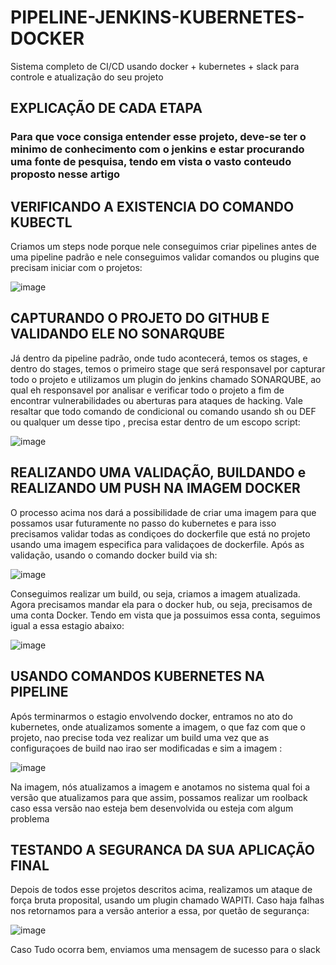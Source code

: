 # PIPELINE-JENKINS-KUBERNETES-DOCKER
Sistema completo de CI/CD usando docker + kubernetes + slack para controle e atualização do seu projeto

## EXPLICAÇÃO DE CADA ETAPA

### Para que voce consiga entender esse projeto, deve-se ter o minimo de conhecimento com o jenkins e estar procurando uma fonte de pesquisa, tendo em vista o vasto conteudo proposto nesse artigo

## VERIFICANDO A EXISTENCIA DO COMANDO KUBECTL
  Criamos um steps node porque nele conseguimos criar pipelines antes de uma pipeline padrão e nele conseguimos validar comandos ou plugins que precisam iniciar com o projetos: 
  
![image](https://user-images.githubusercontent.com/37802657/129755479-ed508465-822b-4ab2-896c-ce6d81f18f51.png)

## CAPTURANDO O PROJETO DO GITHUB E VALIDANDO ELE NO SONARQUBE

  Já dentro da pipeline padrão, onde tudo acontecerá, temos os stages, e dentro do stages, temos o primeiro stage que será responsavel por capturar todo o projeto e utilizamos um plugin do jenkins chamado SONARQUBE, ao qual eh responsavel por analisar e verificar todo o projeto a fim de encontrar vulnerabilidades ou aberturas para ataques de hacking.
  Vale resaltar que todo comando de condicional ou comando usando sh ou DEF ou qualquer um desse tipo , precisa estar dentro de um escopo script:
  
  ![image](https://user-images.githubusercontent.com/37802657/129756534-ff50da9c-a0ed-468d-8ec2-26f22441dcc2.png)
  
## REALIZANDO UMA VALIDAÇÃO, BUILDANDO e REALIZANDO UM PUSH NA IMAGEM DOCKER

  O processo acima nos dará a possibilidade de criar uma imagem para que possamos usar futuramente no passo do kubernetes e para isso precisamos validar todas as condiçoes do dockerfile que está no projeto usando uma imagem especifica para validaçoes de dockerfile.
  Após as validação, usando o comando docker build via sh:
  
![image](https://user-images.githubusercontent.com/37802657/129757545-70ebf952-970d-45e8-abc0-48f88da99abd.png)

  Conseguimos realizar um build, ou seja, criamos a imagem atualizada.
  Agora precisamos mandar ela para o docker hub, ou seja, precisamos de uma conta Docker. Tendo em vista que ja possuimos essa conta, seguimos igual a essa estagio abaixo: 
  
  ![image](https://user-images.githubusercontent.com/37802657/129757961-3a52204a-891c-47d3-b648-dd012f5b1369.png)

## USANDO COMANDOS KUBERNETES NA PIPELINE
  Após terminarmos o estagio envolvendo docker, entramos no ato do kubernetes, onde atualizamos somente a imagem, o que faz com que o projeto, nao precise toda vez realizar um build uma vez que as configuraçoes de build nao irao ser modificadas e sim a imagem :
  
  ![image](https://user-images.githubusercontent.com/37802657/129758243-68bd0e22-94c8-4e87-8703-8ca2301fa892.png)

  Na imagem, nós atualizamos a imagem e anotamos no sistema qual foi a versão que atualizamos para que assim, possamos realizar um roolback caso essa versão nao esteja bem desenvolvida ou esteja com algum problema
  
 ## TESTANDO A SEGURANCA DA SUA APLICAÇÃO FINAL
 
  Depois de todos esse projetos descritos acima, realizamos um ataque de força bruta proposital, usando um plugin chamado WAPITI. Caso haja falhas nos retornamos para a versão anterior a essa, por quetão de segurança:
  
  ![image](https://user-images.githubusercontent.com/37802657/129758985-2c82edf2-1954-4013-af05-1a630af6db0f.png)

Caso Tudo ocorra bem, enviamos uma mensagem de sucesso para o slack
